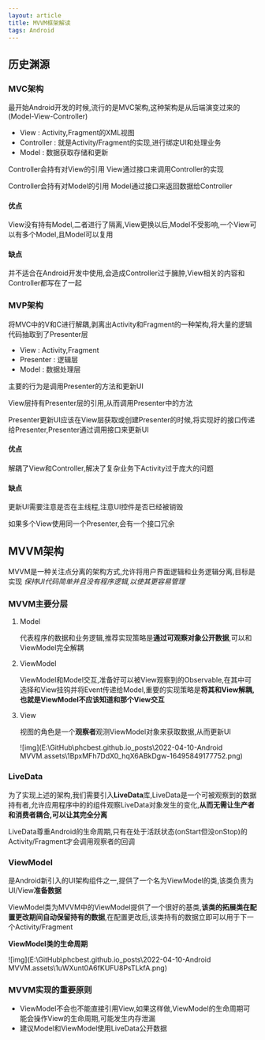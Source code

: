 ```yaml
---
layout: article
title: MVVM框架解读
tags: Android
---
```


## 历史渊源

### MVC架构

最开始Android开发的时候,流行的是MVC架构,这种架构是从后端演变过来的(Model-View-Controller)

- View : Activity,Fragment的XML视图
- Controller : 就是Activity/Fragment的实现,进行绑定UI和处理业务
- Model : 数据获取存储和更新 

Controller会持有对View的引用   View通过接口来调用Controller的实现

Controller会持有对Model的引用   Model通过接口来返回数据给Controller

#### 优点

View没有持有Model,二者进行了隔离,View更换以后,Model不受影响,一个View可以有多个Model,且Model可以复用

#### 缺点

并不适合在Android开发中使用,会造成Controller过于臃肿,View相关的内容和Controller都写在了一起



### MVP架构

将MVC中的V和C进行解耦,剥离出Activity和Fragment的一种架构,将大量的逻辑代码抽取到了Presenter层

- View : Activity,Fragment
- Presenter : 逻辑层
- Model : 数据处理层

主要的行为是调用Presenter的方法和更新UI

View层持有Presenter层的引用,从而调用Presenter中的方法

Presenter更新UI应该在View层获取或创建Presenter的时候,将实现好的接口传递给Presenter,Presenter通过调用接口来更新UI

#### 优点

解耦了View和Controller,解决了复杂业务下Activity过于庞大的问题

#### 缺点

更新UI需要注意是否在主线程,注意UI控件是否已经被销毁

如果多个View使用同一个Presenter,会有一个接口冗余



## MVVM架构

MVVM是一种关注点分离的架构方式,允许将用户界面逻辑和业务逻辑分离,目标是实现 *保持UI代码简单并且没有程序逻辑,以使其更容易管理*

### MVVM主要分层

1. Model 

   代表程序的数据和业务逻辑,推荐实现策略是**通过可观察对象公开数据**,可以和ViewModel完全解耦

2. ViewModel

   ViewModel和Model交互,准备好可以被View观察到的Observable,在其中可选择和View挂钩并将Event传递给Model,重要的实现策略是**将其和View解耦,也就是ViewModel不应该知道和那个View交互**

3. View

   视图的角色是一个**观察者**观测ViewModel对象来获取数据,从而更新UI

   

   ![img](E:\GitHub\phcbest.github.io\_posts\2022-04-10-Android MVVM.assets\1BpxMFh7DdX0_hqX6ABkDgw-16495849177752.png)

### LiveData

为了实现上述的架构,我们需要引入**LiveData**库,LiveData是一个可被观察到的数据持有者,允许应用程序中的的组件观察LiveData对象发生的变化,**从而无需让生产者和消费者耦合,可以让其完全分离**

LiveData尊重Android的生命周期,只有在处于活跃状态(onStart但没onStop)的Activity/Fragment才会调用观察者的回调

### ViewModel

是Android新引入的UI架构组件之一,提供了一个名为ViewModel的类,该类负责为UI/View**准备数据**

ViewModel类为MVVM中的ViewModel提供了一个很好的基类,**该类的拓展类在配置更改期间自动保留持有的数据**,在配置更改后,该类持有的数据立即可以用于下一个Activity/Fragment

**ViewModel类的生命周期**

![img](E:\GitHub\phcbest.github.io\_posts\2022-04-10-Android MVVM.assets\1uWXunt0A6fKUFU8PsTLkfA.png)

### MVVM实现的重要原则

- ViewModel不会也不能直接引用View,如果这样做,ViewModel的生命周期可能会操作View的生命周期,可能发生内存泄漏
- 建议Model和ViewModel使用LiveData公开数据